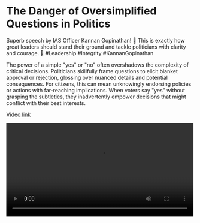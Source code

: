 # The Danger of Oversimplified Questions in Politics

Superb speech by IAS Officer Kannan Gopinathan! 👏 This is exactly how great leaders should stand their ground and tackle politicians with clarity and courage. 💪 #Leadership #Integrity #KannanGopinathan

The power of a simple "yes" or "no" often overshadows the complexity of critical decisions. Politicians skillfully frame questions to elicit blanket approval or rejection, glossing over nuanced details and potential consequences. For citizens, this can mean unknowingly endorsing policies or actions with far-reaching implications. When voters say "yes" without grasping the subtleties, they inadvertently empower decisions that might conflict with their best interests.


<a href="https://42683ff2b1a2ac5ad2fef0ee01995d78.ipfs.4everland.link/ipfs/bafybeicu2yhfe2djwzwo6cco26pyd5mxihtnen7amtbpqj5gxau5r4jqoi" target="_blank"> Video link </a>


  <video controls width="500">
    <source src="https://42683ff2b1a2ac5ad2fef0ee01995d78.ipfs.4everland.link/ipfs/bafybeicu2yhfe2djwzwo6cco26pyd5mxihtnen7amtbpqj5gxau5r4jqoi" type="video/mp4">
    <!-- Add additional source elements for different video formats if needed -->
    Your browser does not support the video tag.
  </video>
